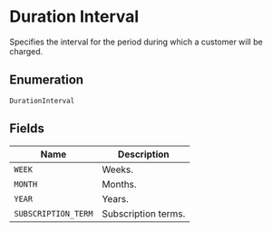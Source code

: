 # Duration Interval

Specifies the interval for the period during which a customer will be charged.

## Enumeration

`DurationInterval`

## Fields

| Name | Description |
|  --- | --- |
| `WEEK` | Weeks. |
| `MONTH` | Months. |
| `YEAR` | Years. |
| `SUBSCRIPTION_TERM` | Subscription terms. |
